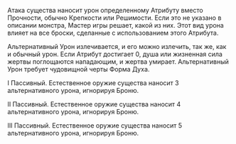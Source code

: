 Атака существа наносит урон определенному Атрибуту вместо Прочности, обычно Крепкости или Решимости. Если это не указано в описании монстра, Мастер игры решает, какой из них. Этот вид урона влияет на все броски, сделанные с использованием этого Атрибута.

Альтернативный Урон излечивается, и его можно излечить, так же, как и обычный урон. Если Атрибут достигает 0, душа или жизненная сила жертвы поглощаются нападающим, и жертва умирает. Альтернативный Урон требует чудовищной черты Форма Духа.

I Пассивный. Естественное оружие существа наносит 3 альтернативного урона, игнорируя Броню.

II Пассивный. Естественное оружие существа наносит 4 альтернативного урона, игнорируя Броню.

III Пассивный. Естественное оружие существа наносит 5 альтернативного урона, игнорируя Броню.